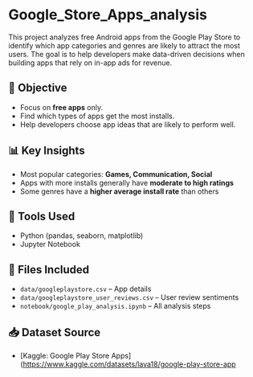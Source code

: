 # Google_Store_Apps_analysis

This project analyzes free Android apps from the Google Play Store to identify which app categories and genres are likely to attract the most users. The goal is to help developers make data-driven decisions when building apps that rely on in-app ads for revenue.

## 📌 Objective
- Focus on **free apps** only.
- Find which types of apps get the most installs.
- Help developers choose app ideas that are likely to perform well.

## 📊 Key Insights
- Most popular categories: **Games, Communication, Social**
- Apps with more installs generally have **moderate to high ratings**
- Some genres have a **higher average install rate** than others

## 🧰 Tools Used
- Python (pandas, seaborn, matplotlib)
- Jupyter Notebook

## 📁 Files Included
- `data/googleplaystore.csv` – App details
- `data/googleplaystore_user_reviews.csv` – User review sentiments
- `notebook/google_play_analysis.ipynb` – All analysis steps

## 📥 Dataset Source
- [Kaggle: Google Play Store Apps](https://www.kaggle.com/datasets/lava18/google-play-store-app
